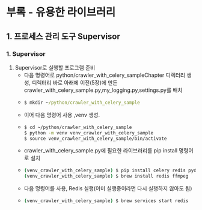 # 부록 - 유용한 라이브러리
## 1. 프로세스 관리 도구 Supervisor
### 1. Supervisor
1. Supervisor로 실행할 프로그램 준비
   - 다음 명령어로 python/crawler_with_celery_sampleChapter 디렉터리 생성, 디렉터리 바로 아래에 이전(5장)에 만든 crawler_with_celery_sample.py,my_logging.py,settings.py를 배치
   - ```cmd
     $ mkdir ~/python/crawler_with_celery_sample
     ``` 
   - 이어 다음 명령어 사용 ,venv 생성.
   - ```bash
     $ cd ~/python/crawler_with_celery_sample
     $ python -m venv venv_crawler_with_celery_sample
     $ source venv_crawler_with_celery_sample/bin/activate
     ```
   - crawler_with_celery_sample.py에 필요한 라이브러리를 pip install 명령어로 설치
   - ```bash
     (venv_crawler_with_celery_sample) $ pip install celery redis pydub coloring requests
     (venv_crawler_with_celery_sample) $ brew install redis ffmpeg
     ```
   - 다음 명령어를 사용, Redis 실행(이미 실행중이라면 다시 실행하지 않아도 됨)
   - ```bash
     (venv_crawler_with_celery_sample) $ brew services start redis
     ```
